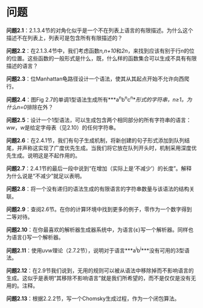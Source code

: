 # 问题

**问题2.1**：2.1.3.4节的对角化似乎是一个不在列表上语言的有限描述。为什么这个描述不在列表上，列表可是包含所有有限描述的？

**问题2.2**：在2.1.3.4节中，我们考虑函数*n,n+10*和*2n*，来找到应该有别于行*n*的位的位置。这些函数的一般形式是什么，既，什么样的函数集合可以生成不具有有限描述的语言？

**问题2.3**：位Manhattan龟路径设计一个语法，使其从其起点开始不允许向西爬行。

**问题2.4**：图Fig 2.7的单调1型语法生成所有***a<sup>n</sup>b<sup>n</sup>c<sup>n</sup>***形式的字符串，*n≥1*。为什么*n=0*排除在外？

**问题2.5**：设计一个1型语法，可以生成包含两个相同部分的所有字符串的语言：*ww*，*w*是给定字母表（见2.10）的任何字符串。

**问题2.6**：在2.4.1节，我们有句子生成机制，将新创建的句子形式添加到队列结尾，并声称这实现了广度优先生成。当我们将它放在队列开头时，机制采用深度优先生成。说明这是不起作用的。

**问题2.7**：2.4.1节的最后一段中说到“在增加（实际上是‘不减少’）的长度”。解释为什么说是“不减少”就足以表明。

**问题2.8**：将一个没有递归的语法生成的有限语言的字符串数量与该语法的结构关联。

**问题2.9**：查阅2.6节。在你的计算环境中找到更多的例子，零作为一个数字得到二等对待。

**问题2.10**：在你最喜欢的解析器生成器系统中，为语言{ε}写一个解析器。同样也为语言{}写一个解析器。

**问题2.11**：使用*uvw*理论（2.7.2节），说明对于语言***a<sup>i</sup>b<sup>i</sup>***没有可用的3型语法。

**问题2.12**：在2.9节我们说到，无用的规则可以被从语法中移除掉而不影响语言的生成。这似乎是表明“其移除不影响语言”就是我们所希望的，而不是仅仅是没有无用的。注释。

**问题2.13**：根据2.2.2节，写一个Chomsky生成过程，作为一个闭包算法。